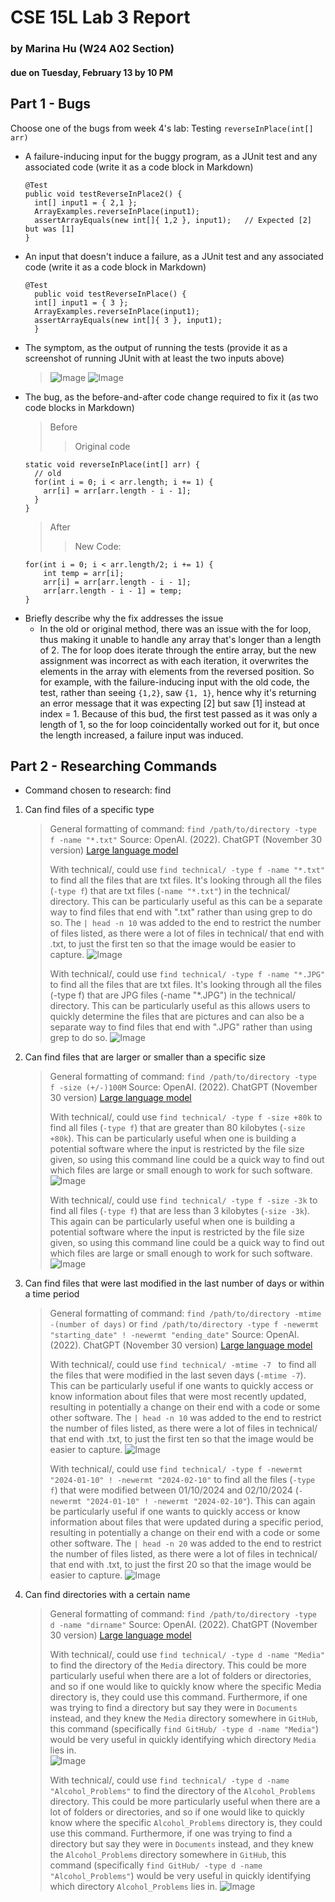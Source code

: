 # CSE 15L Lab 3 Report 
### by Marina Hu (W24 A02 Section)
#### due on Tuesday, February 13 by 10 PM

Part 1 - Bugs
--
Choose one of the bugs from week 4's lab: Testing `reverseInPlace(int[] arr)`

- A failure-inducing input for the buggy program, as a JUnit test and any associated code (write it as a code block in Markdown)
  ```
  @Test
  public void testReverseInPlace2() {
    int[] input1 = { 2,1 };
    ArrayExamples.reverseInPlace(input1);
    assertArrayEquals(new int[]{ 1,2 }, input1);   // Expected [2] but was [1]
  }
  ```
- An input that doesn't induce a failure, as a JUnit test and any associated code (write it as a code block in Markdown)
  ```
  @Test 
	public void testReverseInPlace() {
    int[] input1 = { 3 };
    ArrayExamples.reverseInPlace(input1);
    assertArrayEquals(new int[]{ 3 }, input1);
	}
  ```
- The symptom, as the output of running the tests (provide it as a screenshot of running JUnit with at least the two inputs above)
  > ![Image](lab_report_three_photos/nonfailure_inducing_test_no_terminal.JPG)
  > ![Image](lab_report_three_photos/failure_inducing_test_with_terminal.JPG)
- The bug, as the before-and-after code change required to fix it (as two code blocks in Markdown)
  > Before
  > > Original code
  ```
  static void reverseInPlace(int[] arr) {
    // old
    for(int i = 0; i < arr.length; i += 1) {
      arr[i] = arr[arr.length - i - 1];
    }
  }
  ```
  > After
  > > New Code:
  ```
  for(int i = 0; i < arr.length/2; i += 1) {
      int temp = arr[i];
      arr[i] = arr[arr.length - i - 1];
      arr[arr.length - i - 1] = temp;
  }
  ```
- Briefly describe why the fix addresses the issue
  - In the old or original method, there was an issue with the for loop, thus making it unable to handle any array that's longer than a length of 2. The for loop does iterate through the entire array, but the new assignment was incorrect as with each iteration, it overwrites the elements in the array with elements from the reversed position. So for example, with the failure-inducing input with the old code, the test, rather than seeing `{1,2}`, saw `{1, 1}`, hence why it's returning an error message that it was expecting [2] but saw [1] instead at index = 1. Because of this bud, the first test passed as it was only a length of 1, so the for loop coincidentally worked out for it, but once the length increased, a failure input was induced.


Part 2 - Researching Commands
--
- Command chosen to research: find
1. Can find files of a specific type
   > General formatting of command: `find /path/to/directory -type f -name "*.txt"`
   > Source: OpenAI. (2022). ChatGPT (November 30 version) [Large language model](https://chat.openai.com/chat)
   >
   > With technical/, could use `find technical/ -type f -name "*.txt"` to find all the files that are txt files. It's looking through all the files (`-type f`) that are txt files (`-name "*.txt"`) in the technical/ directory. This can be particularly useful as this can be a separate way to find files that end with ".txt" rather than using grep to do so. The `| head -n 10` was added to the end to restrict the number of files listed, as there were a lot of files in technical/ that end with .txt, to just the first ten so that the image would be easier to capture.
   > ![Image](lab_report_three_photos/find_files_specific_type_1.JPG)
   >
   > With technical/, could use `find technical/ -type f -name "*.JPG"` to find all the files that are txt files. It's looking through all the files (-type f) that are JPG files (-name "*.JPG") in the technical/ directory. This can be particularly useful as this allows users to quickly determine the files that are pictures and can also be a separate way to find files that end with ".JPG" rather than using grep to do so.
   > ![Image](lab_report_three_photos/find_files_specific_type_2.JPG)
   > 
2. Can find files that are larger or smaller than a specific size
   > General formatting of command: `find /path/to/directory -type f -size (+/-)100M`
   > Source: OpenAI. (2022). ChatGPT (November 30 version) [Large language model](https://chat.openai.com/chat)
   >
   > With technical/, could use `find technical/ -type f -size +80k` to find all files (`-type f`) that are greater than 80 kilobytes (`-size +80k`). This can be particularly useful when one is building a potential software where the input is restricted by the file size given, so using this command line could be a quick way to find out which files are large or small enough to work for such software.  
   > ![Image](lab_report_three_photos/find_files_specific_size_1.JPG)
   >
   > With technical/, could use `find technical/ -type f -size -3k` to find all files (`-type f`) that are less than 3 kilobytes (`-size -3k`). This again can be particularly useful when one is building a potential software where the input is restricted by the file size given, so using this command line could be a quick way to find out which files are large or small enough to work for such software.  
   > ![Image](lab_report_three_photos/find_files_specific_size_2.JPG)
   > 
3. Can find files that were last modified in the last number of days or within a time period
   > General formatting of command: `find /path/to/directory -mtime -(number of days)` or `find /path/to/directory -type f -newermt "starting_date" ! -newermt "ending_date"`
   > Source: OpenAI. (2022). ChatGPT (November 30 version) [Large language model](https://chat.openai.com/chat)
   >
   > With technical/, could use `find technical/ -mtime -7 ` to find all the files that were modified in the last seven days (`-mtime -7`). This can be particularly useful if one wants to quickly access or know information about files that were most recently updated, resulting in potentially a change on their end with a code or some other software. The `| head -n 10` was added to the end to restrict the number of files listed, as there were a lot of files in technical/ that end with .txt, to just the first ten so that the image would be easier to capture.
   > ![Image](lab_report_three_photos/find_files_last_modified_1.JPG)
   >
   > With technical/, could use `find technical/ -type f -newermt "2024-01-10" ! -newermt "2024-02-10"` to find all the files (`-type f`) that were modified between 01/10/2024 and 02/10/2024 (`-newermt "2024-01-10" ! -newermt "2024-02-10"`). This can again be particularly useful if one wants to quickly access or know information about files that were updated during a specific period, resulting in potentially a change on their end with a code or some other software. The `| head -n 20` was added to the end to restrict the number of files listed, as there were a lot of files in technical/ that end with .txt, to just the first 20 so that the image would be easier to capture.
   > ![Image](lab_report_three_photos/find_files_last_modified_2.JPG)
   > 
4. Can find directories with a certain name
   > General formatting of command: `find /path/to/directory -type d -name "dirname"`
   > Source: OpenAI. (2022). ChatGPT (November 30 version) [Large language model](https://chat.openai.com/chat)
   >
   > With technical/, could use `find technical/ -type d -name "Media"` to find the directory of the `Media` directory. This could be more particularly useful when there are a lot of folders or directories, and so if one would like to quickly know where the specific Media directory is, they could use this command. Furthermore, if one was trying to find a directory but say they were in `Documents` instead, and they knew the `Media` directory somewhere in `GitHub`, this command (specifically `find GitHub/ -type d -name "Media"`) would be very useful in quickly identifying which directory `Media` lies in.  
   > ![Image](lab_report_three_photos/find_specific_directory_1.JPG)
   >
   > With technical/, could use `find technical/ -type d -name "Alcohol_Problems"` to find the directory of the `Alcohol_Problems` directory. This could be more particularly useful when there are a lot of folders or directories, and so if one would like to quickly know where the specific `Alcohol_Problems` directory is, they could use this command. Furthermore, if one was trying to find a directory but say they were in `Documents` instead, and they knew the `Alcohol_Problems` directory somewhere in `GitHub`, this command (specifically `find GitHub/ -type d -name "Alcohol_Problems"`) would be very useful in quickly identifying which directory `Alcohol_Problems` lies in.
   > ![Image](lab_report_three_photos/find_specific_directory_3.JPG)
   > 
